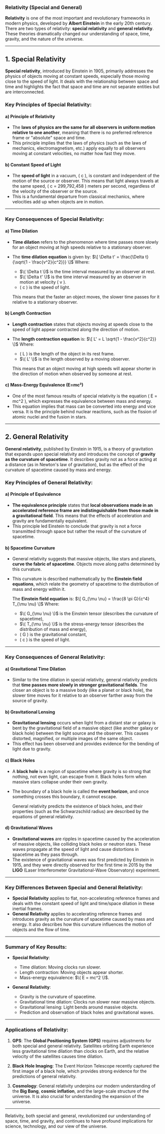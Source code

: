 ### **Relativity (Special and General)**

**Relativity** is one of the most important and revolutionary frameworks in modern physics, developed by **Albert Einstein** in the early 20th century. There are two types of relativity: **special relativity** and **general relativity**. These theories dramatically changed our understanding of space, time, gravity, and the nature of the universe.

---

## **1. Special Relativity**

**Special relativity**, introduced by Einstein in 1905, primarily addresses the physics of objects moving at constant speeds, especially those moving close to the speed of light. It deals with the relationship between space and time and highlights the fact that space and time are not separate entities but are interconnected.

### **Key Principles of Special Relativity:**

#### **a) Principle of Relativity**
- The **laws of physics are the same for all observers in uniform motion relative to one another**, meaning that there is no preferred reference frame or "absolute" space and time.
- This principle implies that the laws of physics (such as the laws of mechanics, electromagnetism, etc.) apply equally to all observers moving at constant velocities, no matter how fast they move.

#### **b) Constant Speed of Light**
- The **speed of light** in a vacuum, \( c \), is constant and independent of the motion of the source or observer. This means that light always travels at the same speed, \( c = 299,792,458 \) meters per second, regardless of the velocity of the observer or the source.
- This is a fundamental departure from classical mechanics, where velocities add up when objects are in motion.

---

### **Key Consequences of Special Relativity:**

#### **a) Time Dilation**
- **Time dilation** refers to the phenomenon where time passes more slowly for an object moving at high speeds relative to a stationary observer.
- The **time dilation equation** is given by:
  $\[
  \Delta t' = \frac{\Delta t}{\sqrt{1 - \frac{v^2}{c^2}}}
  \]$
  Where:
  - $\( \Delta t \)$ is the time interval measured by an observer at rest.
  - $\( \Delta t' \)$ is the time interval measured by an observer in motion at velocity \( v \).
  - \( c \) is the speed of light.
  
  This means that the faster an object moves, the slower time passes for it relative to a stationary observer.

#### **b) Length Contraction**
- **Length contraction** states that objects moving at speeds close to the speed of light appear contracted along the direction of motion.
- The **length contraction equation** is:
  $\[
  L' = L \sqrt{1 - \frac{v^2}{c^2}}
  \]$
  Where:
  - \( L \) is the length of the object in its rest frame.
  - $\( L' \)$ is the length observed by a moving observer.

  This means that an object moving at high speeds will appear shorter in the direction of motion when observed by someone at rest.

#### **c) Mass-Energy Equivalence (E=mc²)**
- One of the most famous results of special relativity is the equation \( E = mc^2 \), which expresses the equivalence between mass and energy.
- This equation implies that mass can be converted into energy and vice versa. It is the principle behind nuclear reactions, such as the fission of atomic nuclei and the fusion in stars.

---

## **2. General Relativity**

**General relativity**, published by Einstein in 1915, is a theory of gravitation that expands upon special relativity and introduces the concept of **gravity as the curvature of spacetime**. It describes gravity not as a force acting at a distance (as in Newton's law of gravitation), but as the effect of the curvature of spacetime caused by mass and energy.

### **Key Principles of General Relativity:**

#### **a) Principle of Equivalence**
- **The equivalence principle** states that **local observations made in an accelerated reference frame are indistinguishable from those made in a gravitational field**. This means that the effects of acceleration and gravity are fundamentally equivalent.
- This principle led Einstein to conclude that gravity is not a force transmitted through space but rather the result of the curvature of spacetime.

#### **b) Spacetime Curvature**
- General relativity suggests that massive objects, like stars and planets, **curve the fabric of spacetime**. Objects move along paths determined by this curvature.
- This curvature is described mathematically by the **Einstein field equations**, which relate the geometry of spacetime to the distribution of mass and energy within it.

  The **Einstein field equation** is:
  $\[
  G_{\mu \nu} = \frac{8 \pi G}{c^4} T_{\mu \nu}
  \]$
  Where:
  - $\( G_{\mu \nu} \)$ is the Einstein tensor (describes the curvature of spacetime),
  - $\( T_{\mu \nu} \)$ is the stress-energy tensor (describes the distribution of mass and energy),
  - \( G \) is the gravitational constant,
  - \( c \) is the speed of light.

---

### **Key Consequences of General Relativity:**

#### **a) Gravitational Time Dilation**
- Similar to the time dilation in special relativity, general relativity predicts that **time passes more slowly in stronger gravitational fields**. The closer an object is to a massive body (like a planet or black hole), the slower time moves for it relative to an observer farther away from the source of gravity.
  
#### **b) Gravitational Lensing**
- **Gravitational lensing** occurs when light from a distant star or galaxy is bent by the gravitational field of a massive object (like another galaxy or black hole) between the light source and the observer. This causes distorted, magnified, or multiple images of the same object.
- This effect has been observed and provides evidence for the bending of light due to gravity.

#### **c) Black Holes**
- A **black hole** is a region of spacetime where gravity is so strong that nothing, not even light, can escape from it. Black holes form when massive stars collapse under their own gravity.
- The boundary of a black hole is called the **event horizon**, and once something crosses this boundary, it cannot escape.
  
  General relativity predicts the existence of black holes, and their properties (such as the Schwarzschild radius) are described by the equations of general relativity.

#### **d) Gravitational Waves**
- **Gravitational waves** are ripples in spacetime caused by the acceleration of massive objects, like colliding black holes or neutron stars. These waves propagate at the speed of light and cause distortions in spacetime as they pass through.
- The existence of gravitational waves was first predicted by Einstein in 1915, and they were directly observed for the first time in 2015 by the **LIGO** (Laser Interferometer Gravitational-Wave Observatory) experiment.

---

### **Key Differences Between Special and General Relativity:**

- **Special Relativity** applies to flat, non-accelerating reference frames and deals with the constant speed of light and time/space dilation in these inertial frames.
- **General Relativity** applies to accelerating reference frames and introduces gravity as the curvature of spacetime caused by mass and energy. It also describes how this curvature influences the motion of objects and the flow of time.

---

### **Summary of Key Results:**

- **Special Relativity**: 
  - Time dilation: Moving clocks run slower.
  - Length contraction: Moving objects appear shorter.
  - Mass-energy equivalence: $\( E = mc^2 \)$.

- **General Relativity**: 
  - Gravity is the curvature of spacetime.
  - Gravitational time dilation: Clocks run slower near massive objects.
  - Gravitational lensing: Light bends around massive objects.
  - Prediction and observation of black holes and gravitational waves.

---

### **Applications of Relativity:**

1. **GPS**: The **Global Positioning System (GPS)** requires adjustments for both special and general relativity. Satellites orbiting Earth experience less gravitational time dilation than clocks on Earth, and the relative velocity of the satellites causes time dilation.

2. **Black Hole Imaging**: The Event Horizon Telescope recently captured the first image of a black hole, which provides strong evidence for the predictions of general relativity.

3. **Cosmology**: General relativity underpins our modern understanding of the **Big Bang**, **cosmic inflation**, and the large-scale structure of the universe. It is also crucial for understanding the expansion of the universe.

---

Relativity, both special and general, revolutionized our understanding of space, time, and gravity, and continues to have profound implications for science, technology, and our view of the universe.
